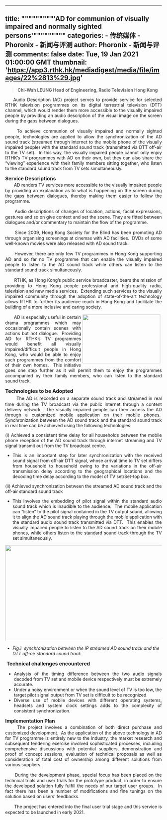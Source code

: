 
---
title: """""""""'AD for communion of visually impaired and normally sighted persons'"""""""""
categories: 
    - 传统媒体
    - Phoronix - 新闻与评测
author: Phoronix - 新闻与评测
comments: false
date: Tue, 19 Jan 2021 01:00:00 GMT
thumbnail: 'https://app3.rthk.hk/mediadigest/media/file/images/22%2813%29.jpg'
---

<div>   
<blockquote><p><b>Chi-Wah LEUNG Head of Engineering, Radio Television Hong Kong</b><br></p></blockquote><p style="text-align: justify;">    Audio Description (AD) project serves to provide service for selected RTHK television programmes on its digital terrestrial television (DTT) channel, which would render them more accessible to the visually impaired people by providing an audio description of the visual image on the screen during the gaps between dialogues. </p>

<p style="text-align: justify;">　　To achieve communion of visually impaired and normally sighted people, technologies are applied to allow the synchronization of the AD sound track (streamed through internet to the mobile phone of the visually impaired people) with the standard sound track (transmitted via DTT off-air to the TV set).  In this way, the visually impaired people cannot only enjoy RTHK’s TV programmes with AD on their own, but they can also share the “viewing” experience with their family members sitting together, who listen to the standard sound track from TV sets simultaneously.</p>

<p style="text-align: justify;"><span style="font-size:16px;"><strong>Service Descriptions</strong></span><br>
　　AD renders TV services more accessible to the visually impaired people by providing an explanation as to what is happening on the screen during the gaps between dialogues, thereby making them easier to follow the programme.</p>

<p style="text-align: justify;">　　Audio descriptions of changes of location, actions, facial expressions, gestures and so on give context and set the scene. They are fitted between dialogues and/or commentary to maintain the flow of the programme.</p>

<p style="text-align: justify;">　　Since 2009, Hong Kong Society for the Blind has been promoting AD through organising screenings at cinemas with AD facilities.  DVDs of some well-known movies were also released with AD sound track.</p>

<p style="text-align: justify;">　　However, there are only few TV programmes in Hong Kong supporting AD and so far no TV programme that can enable the visually impaired people to listen to the AD sound track while others can listen to the standard sound track simultaneously.</p>

<p style="text-align: justify;">　　RTHK, as Hong Kong’s public service broadcaster, bears the mission of providing to Hong Kong people professional and high-quality radio, television and new media services.  Extending such services to the visually impaired community through the adoption of state-of-the-art technology allows RTHK to further its audience reach in Hong Kong and facilitate the building of a more inclusive and caring society.</p>

<p class="story-image-container" style="text-align: justify;"><img alt class="story-image" src="https://app3.rthk.hk/mediadigest/media/file/images/22%2813%29.jpg" style="width: 250px; height: 157px; margin: 2px 5px; float: right;" referrerpolicy="no-referrer">　　AD is especially useful in certain drama programmes which may occasionally contain scenes with actions but not dialogue.  Providing AD for RTHK’s TV programmes would benefit all visually impaired/difficult people in Hong Kong, who would be able to enjoy such programmes from the comfort of their own homes.  This initiative goes one step further as it will permit them to enjoy the programmes accompanied by their family members, who can listen to the standard sound track.</p>

<p style="text-align: justify;"><span style="font-size:16px;"><strong>Technologies to be Adopted</strong></span><br>
<span style="font-size: 16px;"><b>　　</b></span>The AD is recorded on a separate sound track and streamed in real time during the TV broadcast via the public internet through a content delivery network.  The visually impaired people can then access the AD through a customized mobile application on their mobile phones.  Synchronization between the AD sound track and the standard sound track in real time can be achieved using the following technologies:</p>

<p style="text-align: justify;">(i) Achieved a consistent time delay for all households between the mobile phone reception of the AD sound track through internet streaming and TV signal transmit out from the TV broadcast centre. </p>

<ul>
<li style="text-align: justify;">This is an important step for later synchronization with the received sound signal from off-air DTT signal, whose arrival time to TV set differs from household to household owing to the variations in the off-air transmission delay according to the geographical locations and the decoding time delay according to the model of TV set/Set-top box.</li>
</ul>

<p style="text-align: justify;">(ii) Achieved synchronization between the streamed AD sound track and the off-air standard sound track</p>

<ul>
<li style="text-align: justify;">This involves the embedding of pilot signal within the standard audio sound track which is inaudible to the audience.  The mobile application can “listen” to the pilot signal contained in the TV output sound, allowing it to align the AD sound track playing through the mobile application with the standard audio sound track transmitted via DTT.  This enables the visually impaired people to listen to the AD sound track on their mobile phones, while others listen to the standard sound track through the TV set simultaneously.</li>
</ul>

<p class="story-image-container" style="text-align: center;"><img alt class="story-image" src="https://app3.rthk.hk/mediadigest/media/file/images/21%2810%29.jpg" style="width: 550px; height: 309px;" referrerpolicy="no-referrer"></p>

<ul>
<li><em>Fig.1  synchronization between the IP streamed AD sound track and the DTT off-air standard sound track</em></li>
</ul>

<p style="margin-left:3.3pt;"><span style="font-size:16px;"><strong>Technical challenges encountered</strong></span></p>

<ul>
<li style="margin-left: 3.3pt; text-align: justify;">Analysis of the timing difference between the two audio signals decoded from TV set and mobile device respectively must be extremely accurate.</li>
<li style="margin-left: 3.3pt; text-align: justify;">Under a noisy environment or when the sound level of TV is too low, the target pilot signal output from TV set is difficult to be recognized.</li>
<li style="margin-left: 3.3pt; text-align: justify;">Diverse use of mobile devices with different operating systems, headsets and system clock settings adds to the complexity of consistent synchronization.</li>
</ul>

<p style="text-align: justify;"><strong><span style="font-size:16px;">Implementation Plan</span></strong><br>
　　The project involves a combination of both direct purchase and customized development.  As the application of the above technology in AD for TV programme is entirely new to the industry, the market research and subsequent tendering exercise involved sophisticated processes, including comprehensive discussions with potential suppliers, demonstration and proof of concept sessions, evaluation of technical proposals as well as consideration of total cost of ownership among different solutions from various suppliers.</p>

<p style="text-align: justify;">　　During the development phase, special focus has been placed on the technical trials and user trials for the prototype product, in order to ensure the developed solution fully fulfill the needs of our target user groups.  In fact there has been a number of modifications and fine tunings on the solution based on users’ feedbacks. </p>

<p style="text-align: justify;">　　The project has entered into the final user trial stage and this service is expected to be launched in early 2021.</p>
  
</div>
            